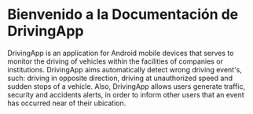 # Bienvenido a la Documentación de DrivingApp

DrivingApp is an application for Android mobile devices that serves to monitor the driving of vehicles within the facilities of companies or institutions. DrivingApp aims automatically  detect wrong driving event's, such: driving in opposite direction, driving at unauthorized speed and sudden stops of a vehicle. Also, DrivingApp allows users generate traffic, security and accidents alerts, in order to inform other users that an event has occurred near of their ubication.




